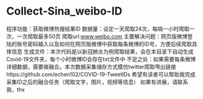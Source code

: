 # Collect-Sina_weibo-ID
程序功能：获取微博热搜结果ID
数据量：设定一天爬取24次，每隔一小时爬取一次，一次爬取最多50页
爬取url:www.weibo.com
主要解决问题：网页版微博登陆的账号密码输入以及如何在网页版微博中获取每条微博的ID号，方便后续爬取具体信息
生成文件：本次代码是以新冠肺炎为例爬取结果，会在本目录下自动生成Covid-19文件夹，每个小时微博ID会存在txt文件中
不足之处：如果需要每条微博详细数据，需要做融合。本次数据采集储存方式模仿twitter爬取甩出链接https://github.com/echen102/COVID-19-TweetIDs
希望有读者可以帮助我完成采集ID之后的融合任务（爬取文字，图片，视频等信息）
如果有进展，请联系我，thx
